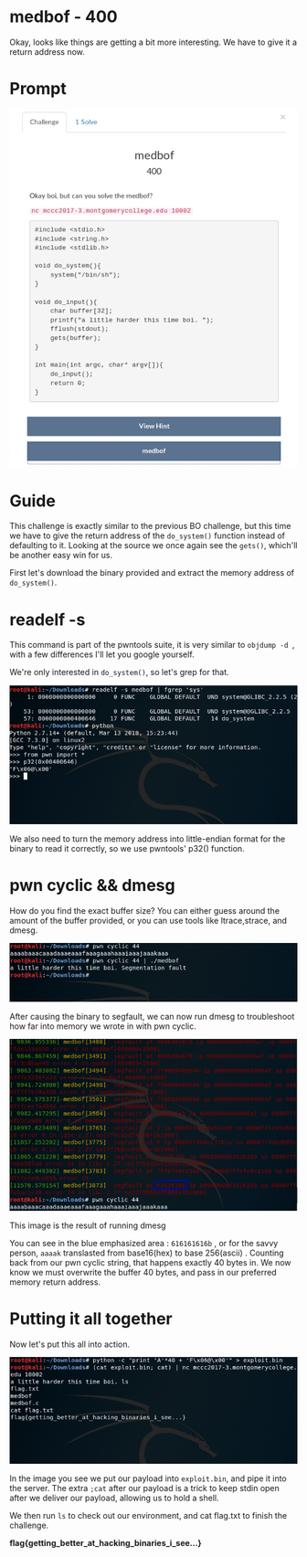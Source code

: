 # medbof - 400
Okay, looks like things are getting a bit more interesting. We have to give it a return address now.

# Prompt

![alt text](https://github.com/Jhayes97/MCCC2017-Walkthrough/blob/master/src/medb1.PNG "medbof")


# Guide
This challenge is exactly similar to the previous BO challenge, but this time we have to give the return address of the `do_system()` function instead of defaulting to it.
Looking at the source we once again see the `gets()`, which'll be another easy win for us.


First let's download the binary provided and extract the memory address of `do_system()`.


# readelf -s 

This command is part of the pwntools suite, it is very similar to `objdump -d `, with a few differences I'll let you google yourself.

We're only interested in `do_system()`, so let's grep for that.

![alt text](https://github.com/Jhayes97/MCCC2017-Walkthrough/blob/master/src/medb2.PNG "medbof")

We also need to turn the memory address into little-endian format for the binary to read it correctly, so we use pwntools' p32() function.

# pwn cyclic && dmesg

How do you find the exact buffer size? You can either guess around the amount of the buffer provided, or you can use tools like ltrace,strace, and dmesg.

![alt text](https://github.com/Jhayes97/MCCC2017-Walkthrough/blob/master/src/meb3.PNG "medbof")

After causing the binary to segfault, we can now run dmesg to troubleshoot how far into memory we wrote in with pwn cyclic.


![alt text](https://github.com/Jhayes97/MCCC2017-Walkthrough/blob/master/src/medb4.PNG "medbof")


This image is the result of running dmesg

You can see in the blue emphasized area : `616161616b` , or for the savvy person, `aaaak` translasted from base16(hex) to base 256(ascii) . Counting back from our pwn cyclic string, that happens exactly  40 bytes in. We now know we must overwrite the buffer 40 bytes, and pass in our preferred memory return address.

# Putting it all together

Now let's put this all into action.

![alt text](https://github.com/Jhayes97/MCCC2017-Walkthrough/blob/master/src/medb5.PNG "medbof")


In the image you see we put our payload into `exploit.bin`, and pipe it into the server. The extra `;cat` after our payload is a trick to keep stdin open after we deliver our payload, allowing us to hold a shell.

We then run `ls` to check out our environment, and cat flag.txt to finish the challenge.


**flag{getting_better_at_hacking_binaries_i_see...}**







